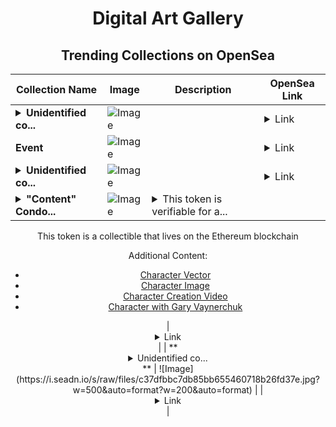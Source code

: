 <div align="center">

# Digital Art Gallery

## Trending Collections on OpenSea

| Collection Name                       | Image                                                                                     | Description                       | OpenSea Link                                                                                          |
|---------------------------------------|-------------------------------------------------------------------------------------------|-----------------------------------|--------------------------------------------------------------------------------------------------------|
| **<details><summary>Unidentified co...</summary>Unidentified contract ab724262-4245-4b70-89d5-f3cab7649d53</details>** | ![Image](https://i.seadn.io/s/raw/files/e86404459f0a28661c41bd910f8b5899.png?w=500&auto=format?w=200&auto=format) |  | <details><summary>Link</summary>[Unidentified contract ab724262-4245-4b70-89d5-f3cab7649d53](https://opensea.io/collection/unidentified-contract-ab724262-4245-4b70-89d5-f3ca)</details> |
| **Event** | ![Image](https://i.seadn.io/s/raw/files/be3cc56bcc54bde5ad7cb2a8719a2aa1.gif?w=500&auto=format?w=200&auto=format) |  | <details><summary>Link</summary>[Event](https://opensea.io/collection/event-52924)</details> |
| **<details><summary>Unidentified co...</summary>Unidentified contract afa45a27-cac3-4cea-904e-515046ca3567</details>** | ![Image](https://i.seadn.io/s/raw/files/7bcffd5e974c148aaba93cda878384a5.png?w=500&auto=format?w=200&auto=format) |  | <details><summary>Link</summary>[Unidentified contract afa45a27-cac3-4cea-904e-515046ca3567](https://opensea.io/collection/unidentified-contract-afa45a27-cac3-4cea-904e-5150)</details> |
| **<details><summary>"Content" Condo...</summary>"Content" Condor</details>** | ![Image](https://i.seadn.io/s/raw/files/b741935e8b1d3fd64bb7464f95eb780f.jpg?w=500&auto=format?w=200&auto=format) | <details><summary>This token is verifiable for a...</summary>This token is verifiable for admission to VeeCon 2023, 2024

This token is a collectible that lives on the Ethereum blockchain

Additional Content:

- [Character Vector](https://cdn.veefriends.com/f6pXbdBrDkgJjmSV-_XTrDCsS97-QXp2H6Yu0fLSCB0/3164.svg)
- [Character Image](https://cdn.veefriends.com/f6pXbdBrDkgJjmSV-_XTrDCsS97-QXp2H6Yu0fLSCB0/4003.png) 
- [Character Creation Video](https://cdn.veefriends.com/f6pXbdBrDkgJjmSV-_XTrDCsS97-QXp2H6Yu0fLSCB0/849.mp4)
- [Character with Gary Vaynerchuk](https://cdn.veefriends.com/f6pXbdBrDkgJjmSV-_XTrDCsS97-QXp2H6Yu0fLSCB0/833.jpg) 
</details> | <details><summary>Link</summary>["Content" Condor](https://opensea.io/collection/content-condor-17477)</details> |
| **<details><summary>Unidentified co...</summary>Unidentified contract c1803210-1daa-4534-9fdd-80a5523c0b02</details>** | ![Image](https://i.seadn.io/s/raw/files/c37dfbbc7db85bb655460718b26fd37e.jpg?w=500&auto=format?w=200&auto=format) |  | <details><summary>Link</summary>[Unidentified contract c1803210-1daa-4534-9fdd-80a5523c0b02](https://opensea.io/collection/unidentified-contract-c1803210-1daa-4534-9fdd-80a5)</details> |

</div>